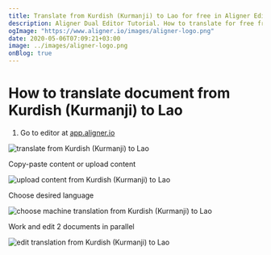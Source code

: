 ```yaml
---
title: Translate from Kurdish (Kurmanji) to Lao for free in Aligner Editor
description: Aligner Dual Editor Tutorial. How to translate for free from Kurdish (Kurmanji) to Lao. Aligner is multilingual document management platform. 
ogImage: "https://www.aligner.io/images/aligner-logo.png"
date: 2020-05-06T07:09:21+03:00
image: ../images/aligner-logo.png
onBlog: true
---
```


# How to translate document from Kurdish (Kurmanji) to Lao

1. Go to editor at [app.aligner.io](https://app.aligner.io "Aligner App web page")

![translate from Kurdish (Kurmanji) to Lao](../aligner-blank-editor.png "translate from Kurdish (Kurmanji) to Lao")

Copy-paste content or upload content

![upload content from Kurdish (Kurmanji) to Lao](../aligner-uploaded-document.png "upload content from Kurdish (Kurmanji) to Lao")

Choose desired language

![choose machine translation from Kurdish (Kurmanji) to Lao](../aligner-language-dropdown.png "choose machine translation from Kurdish (Kurmanji) to Lao")

Work and edit 2 documents in parallel

![edit translation from Kurdish (Kurmanji) to Lao](../aligner-double-sitded-editor.png "edit translation from Kurdish (Kurmanji) to Lao")

